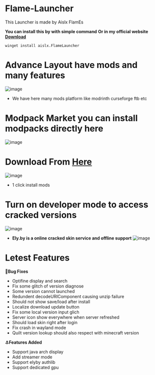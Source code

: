 # Flame-Launcher
This Launcher is made by Aislx FlamEs

**You can install this by with simple command**
**Or in my official website [Download](https://flamelauncher.my-style.in)**
```shell
winget install aislx.FlameLauncher
```
# **Advance Layout have mods and many features**
![image](https://github.com/aislxflames/flame-launcher/assets/120901302/9982698c-4169-4154-a615-b3cf4306401f)
- We have here many mods platform like modrinth curseforge ftb etc


# Modpack Market you can install modpacks directly here
![image](https://github.com/aislxflames/flame-launcher/assets/120901302/8e7ee429-99ef-4c24-9da6-779d9a095436)

# **Download From [Here](https://github.com/aislxflames/flame-launcher/releases)**
![image](https://github.com/aislxflames/flame-launcher/assets/120901302/b7885e86-6881-4201-a98f-b307f8b9d99f)
- 1 click install mods


# **Turn on developer mode to access cracked versions**
![image](https://github.com/aislxflames/flame-launcher/assets/120901302/2f208a69-063c-4db0-9ed6-5ec09121029b)

- **Ely.by is a online cracked skin service and offline support**
![image](https://github.com/aislxflames/flame-launcher/assets/120901302/905d4c07-5062-4692-a799-f4e936bce549)



# Letest Features
**🐛Bug Fixes**

- Optifine display and search 
- Fix some glitch of version diagnose 
- Some version cannot launched 
- Redundent decodeURIComponent causing unzip failure 
- Should not show save/load after install 
- Localize download update button 
- Fix some local version input glich 
- Server icon show everywhere when server refreshed
- Should load skin right after login
- Fix crash in wayland mode 
- Quilt version lookup should also respect with minecraft version 

**⚓Features Added**

- Support java arch display 
- Add streamer mode
- Support elyby authlib
- Support dedicated gpu 
